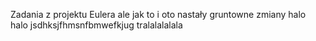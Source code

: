 Zadania z projektu Eulera ale jak to
i oto nastały gruntowne zmiany
halo halo jsdhksjfhmsnfbmwefkjug
tralalalalala